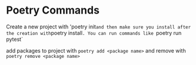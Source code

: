 # Poetry Commands

Create a new project with 'poetry init` and then make sure you install after the creation with `poetry install`. You can run commands like `poetry run pytest`

add packages to project with `poetry add <package name>` and remove with `poetry remove <package name>`